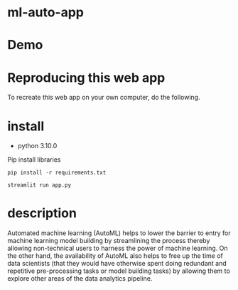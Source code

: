 # ml-auto-app


# Demo

# Reproducing this web app
To recreate this web app on your own computer, do the following.

# install
* python 3.10.0 




Pip install libraries
```
pip install -r requirements.txt
```

```
streamlit run app.py
```
# description
Automated machine learning (AutoML) helps to lower the barrier to entry for machine learning model building by streamlining the process thereby allowing non-technical users to harness the power of machine learning. On the other hand, the availability of AutoML also helps to free up the time of data scientists (that they would have otherwise spent doing redundant and repetitive pre-processing tasks or model building tasks) by allowing them to explore other areas of the data analytics pipeline.